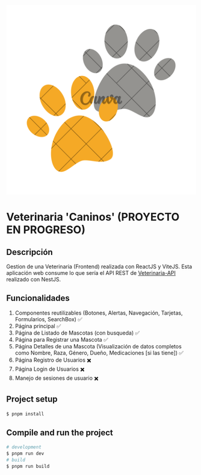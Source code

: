 ![logo](/public/brand.png)

# Veterinaria 'Caninos' (PROYECTO EN PROGRESO)

## Descripción

Gestion de una Veterinaria (Frontend) realizada con ReactJS y ViteJS.
Esta aplicación web consume lo que sería el API REST de [Veterinaria-API](https://github.com/juncos22/veterinaria-api) realizado con NestJS.

## Funcionalidades

1. Componentes reutilizables (Botones, Alertas, Navegación, Tarjetas, Formularios, SearchBox) ✅
2. Página principal ✅
3. Página de Listado de Mascotas (con busqueda) ✅
4. Página para Registrar una Mascota ✅
5. Página Detalles de una Mascota (Visualización de datos completos como Nombre, Raza, Género, Dueño, Medicaciones [si las tiene]) ✅
6. Página Registro de Usuarios ✖️
7. Página Login de Usuarios ✖️
8. Manejo de sesiones de usuario ✖️

## Project setup
```bash
$ pnpm install
```

## Compile and run the project
```bash
# development
$ pnpm run dev
# build
$ pnpm run build
```